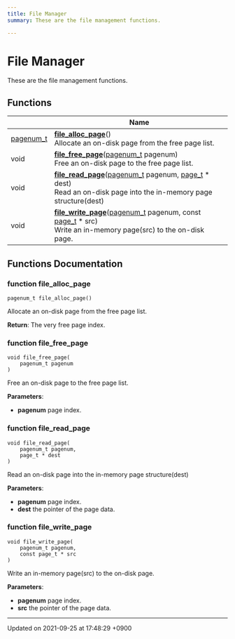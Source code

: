 ```yaml
---
title: File Manager
summary: These are the file management functions. 

---
```


# File Manager

These are the file management functions. 

## Functions

|                | Name           |
| -------------- | -------------- |
| [pagenum_t](Modules/group__Type.md#typedef-pagenum-t) | **[file_alloc_page](Modules/group__File.md#function-file-alloc-page)**()<br>Allocate an on-disk page from the free page list.  |
| void | **[file_free_page](Modules/group__File.md#function-file-free-page)**([pagenum_t](Modules/group__Type.md#typedef-pagenum-t) pagenum)<br>Free an on-disk page to the free page list.  |
| void | **[file_read_page](Modules/group__File.md#function-file-read-page)**([pagenum_t](Modules/group__Type.md#typedef-pagenum-t) pagenum, [page_t](Modules/group__Type.md#typedef-page-t) * dest)<br>Read an on-disk page into the in-memory page structure(dest)  |
| void | **[file_write_page](Modules/group__File.md#function-file-write-page)**([pagenum_t](Modules/group__Type.md#typedef-pagenum-t) pagenum, const [page_t](Modules/group__Type.md#typedef-page-t) * src)<br>Write an in-memory page(src) to the on-disk page.  |


## Functions Documentation

### function file_alloc_page

```
pagenum_t file_alloc_page()
```

Allocate an on-disk page from the free page list. 

**Return**: The very free page index. 

### function file_free_page

```
void file_free_page(
    pagenum_t pagenum
)
```

Free an on-disk page to the free page list. 

**Parameters**: 

  * **pagenum** page index. 


### function file_read_page

```
void file_read_page(
    pagenum_t pagenum,
    page_t * dest
)
```

Read an on-disk page into the in-memory page structure(dest) 

**Parameters**: 

  * **pagenum** page index. 
  * **dest** the pointer of the page data. 


### function file_write_page

```
void file_write_page(
    pagenum_t pagenum,
    const page_t * src
)
```

Write an in-memory page(src) to the on-disk page. 

**Parameters**: 

  * **pagenum** page index. 
  * **src** the pointer of the page data. 






-------------------------------

Updated on 2021-09-25 at 17:48:29 +0900